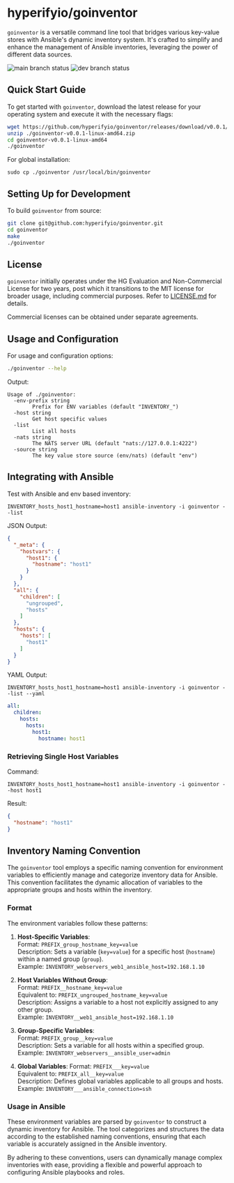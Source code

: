 # hyperifyio/goinventor

`goinventor` is a versatile command line tool that bridges various key-value
stores with Ansible's dynamic inventory system. It's crafted to simplify and 
enhance the management of Ansible inventories, leveraging the power of different
data sources.

![main branch status](https://github.com/hyperifyio/goinventor/actions/workflows/build.yml/badge.svg?branch=main)
![dev branch status](https://github.com/hyperifyio/goinventor/actions/workflows/build.yml/badge.svg?branch=dev)

## Quick Start Guide

To get started with `goinventor`, download the latest release for your operating
system and execute it with the necessary flags:

```bash
wget https://github.com/hyperifyio/goinventor/releases/download/v0.0.1/goinventor-v0.0.1-linux-amd64.zip
unzip ./goinventor-v0.0.1-linux-amd64.zip
cd goinventor-v0.0.1-linux-amd64
./goinventor
```

For global installation:

```
sudo cp ./goinventor /usr/local/bin/goinventor
```

## Setting Up for Development

To build `goinventor` from source:

```bash
git clone git@github.com:hyperifyio/goinventor.git
cd goinventor
make
./goinventor
```

## License

`goinventor` initially operates under the HG Evaluation and Non-Commercial License for two years, post which it transitions to the MIT license for broader usage, including commercial purposes. Refer to [LICENSE.md](LICENSE.md) for details.

Commercial licenses can be obtained under separate agreements.

## Usage and Configuration

For usage and configuration options:

```bash
./goinventor --help
```

Output:

```
Usage of ./goinventor:
  -env-prefix string
        Prefix for ENV variables (default "INVENTORY_")
  -host string
        Get host specific values
  -list
        List all hosts
  -nats string
        The NATS server URL (default "nats://127.0.0.1:4222")
  -source string
        The key value store source (env/nats) (default "env")
```

## Integrating with Ansible

Test with Ansible and env based inventory:

```
INVENTORY_hosts_host1_hostname=host1 ansible-inventory -i goinventor --list
```

JSON Output:

```json
{
  "_meta": {
    "hostvars": {
      "host1": {
        "hostname": "host1"
      }
    }
  },
  "all": {
    "children": [
      "ungrouped",
      "hosts"
    ]
  },
  "hosts": {
    "hosts": [
      "host1"
    ]
  }
}
```

YAML Output:

```
INVENTORY_hosts_host1_hostname=host1 ansible-inventory -i goinventor --list --yaml
```

```yaml
all:
  children:
    hosts:
      hosts:
        host1:
          hostname: host1
```

### Retrieving Single Host Variables

Command:

```
INVENTORY_hosts_host1_hostname=host1 ansible-inventory -i goinventor --host host1
```

Result:

```json
{
  "hostname": "host1"
}
```

## Inventory Naming Convention

The `goinventor` tool employs a specific naming convention for environment 
variables to efficiently manage and categorize inventory data for Ansible. This 
convention facilitates the dynamic allocation of variables to the appropriate 
groups and hosts within the inventory.

### Format

The environment variables follow these patterns:

1. **Host-Specific Variables**:  
   Format: `PREFIX_group_hostname_key=value`  
   Description: Sets a variable (`key=value`) for a specific host (`hostname`) 
   within a named group (`group`).  
   Example: `INVENTORY_webservers_web1_ansible_host=192.168.1.10`

2. **Host Variables Without Group**:  
   Format: `PREFIX__hostname_key=value`  
   Equivalent to: `PREFIX_ungrouped_hostname_key=value`  
   Description: Assigns a variable to a host not explicitly assigned to any
   other group.  
   Example: `INVENTORY__web1_ansible_host=192.168.1.10`

3. **Group-Specific Variables**:  
   Format: `PREFIX_group__key=value`  
   Description: Sets a variable for all hosts within a specified group.  
   Example: `INVENTORY_webservers__ansible_user=admin`

4. **Global Variables**:
   Format: `PREFIX___key=value`  
   Equivalent to: `PREFIX_all__key=value`  
   Description: Defines global variables applicable to all groups and hosts.  
   Example: `INVENTORY___ansible_connection=ssh`

### Usage in Ansible

These environment variables are parsed by `goinventor` to construct a dynamic
inventory for Ansible. The tool categorizes and structures the data according to
the established naming conventions, ensuring that each variable is accurately
assigned in the Ansible inventory.

By adhering to these conventions, users can dynamically manage complex 
inventories with ease, providing a flexible and powerful approach to configuring
Ansible playbooks and roles.
